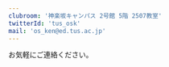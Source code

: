 ```yaml
---
clubroom: '神楽坂キャンパス 2号館 5階 2507教室'
twitterId: 'tus_osk'
mail: 'os_ken@ed.tus.ac.jp'
---
```


<!--
  clubroom: 部室の場所
  twitterId: @以降のユーザーID
  mail: 連絡先メールアドレス
-->

お気軽にご連絡ください。
